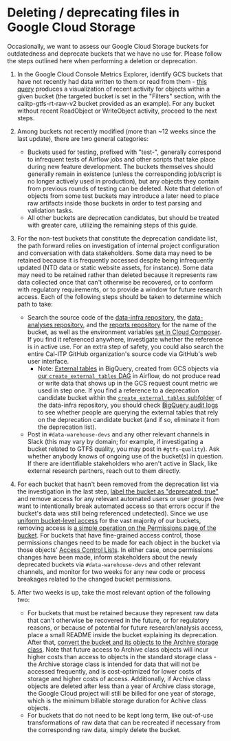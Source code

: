 # Deleting / deprecating files in Google Cloud Storage

Occasionally, we want to assess our Google Cloud Storage buckets for outdatedness and deprecate buckets that we have no use for. Please follow the steps outlined here when performing a deletion or deprecation.

1. In the Google Cloud Console Metrics Explorer, identify GCS buckets that have not recently had data written to them or read from them - [this query](https://console.cloud.google.com/monitoring/metrics-explorer;duration=P84D?pageState=%7B%22domainObjectDeprecationId%22:%22D20E3E2D-1786-4C36-988D-09C4EB19587E%22,%22title%22:%22Untitled%22,%22xyChart%22:%7B%22constantLines%22:%5B%5D,%22dataSets%22:%5B%7B%22plotType%22:%22LINE%22,%22targetAxis%22:%22Y1%22,%22timeSeriesFilter%22:%7B%22aggregations%22:%5B%7B%22crossSeriesReducer%22:%22REDUCE_SUM%22,%22groupByFields%22:%5B%22metric.label.%5C%22method%5C%22%22,%22resource.label.%5C%22bucket_name%5C%22%22%5D,%22perSeriesAligner%22:%22ALIGN_RATE%22%7D%5D,%22apiSource%22:%22DEFAULT_CLOUD%22,%22crossSeriesReducer%22:%22REDUCE_SUM%22,%22filter%22:%22metric.type%3D%5C%22storage.googleapis.com%2Fapi%2Frequest_count%5C%22%20resource.type%3D%5C%22gcs_bucket%5C%22%20resource.label.%5C%22bucket_name%5C%22%3D%5C%22calitp-gtfs-rt-raw-v2%5C%22%22,%22groupByFields%22:%5B%22metric.label.%5C%22method%5C%22%22,%22resource.label.%5C%22bucket_name%5C%22%22%5D,%22minAlignmentPeriod%22:%2260s%22,%22perSeriesAligner%22:%22ALIGN_RATE%22%7D%7D%5D,%22options%22:%7B%22mode%22:%22COLOR%22%7D,%22y1Axis%22:%7B%22label%22:%22%22,%22scale%22:%22LINEAR%22%7D%7D%7D&project=cal-itp-data-infra) produces a visualization of recent activity for objects within a given bucket (the targeted bucket is set in the "Filters" section, with the calitp-gtfs-rt-raw-v2 bucket provided as an example). For any bucket without recent ReadObject or WriteObject activity, proceed to the next steps.

2. Among buckets not recently modified (more than ~12 weeks since the last update), there are two general categories:

   - Buckets used for testing, prefixed with "test-", generally correspond to infrequent tests of Airflow jobs and other scripts that take place during new feature development. The buckets themselves should generally remain in existence (unless the corresponding job/script is no longer actively used in production), but any objects they contain from previous rounds of testing can be deleted. Note that deletion of objects from some test buckets may introduce a later need to place raw artifacts inside those buckets in order to test parsing and validation tasks.
   - All other buckets are deprecation candidates, but should be treated with greater care, utilizing the remaining steps of this guide.

3. For the non-test buckets that constitute the deprecation candidate list, the path forward relies on investigation of internal project configuration and conversation with data stakeholders. Some data may need to be retained because it is frequently accessed despite being infrequently updated (NTD data or static website assets, for instance). Some data may need to be retained rather than deleted because it represents raw data collected once that can't otherwise be recovered, or to conform with regulatory requirements, or to provide a window for future research access. Each of the following steps should be taken to determine which path to take:

   - Search the source code of the [data-infra repository](https://github.com/cal-itp/data-infra), the [data-analyses repository](https://github.com/cal-itp/data-analyses), and the [reports repository](https://github.com/cal-itp/reports) for the name of the bucket, as well as the environment variables [set in Cloud Composer](https://console.cloud.google.com/composer/environments/detail/us-west2/calitp-airflow2-prod-composer2-20250402/variables?project=cal-itp-data-infra). If you find it referenced anywhere, investigate whether the reference is in active use. For an extra step of safety, you could also search the entire Cal-ITP GitHub organization's source code via GitHub's web user interface.
     - Note: [External tables](https://cloud.google.com/bigquery/docs/external-tables) in BigQuery, created from GCS objects via [our `create_external_tables` DAG](https://b2062ffca77d44a28b4e05f8f5bf4996-dot-us-west2.composer.googleusercontent.com/dags/create_external_tables/grid) in Airflow, do not produce read or write data that shows up in the GCS request count metric we used in step one. If you find a reference to a deprecation candidate bucket within the [`create_external_tables` subfolder](https://github.com/cal-itp/data-infra/tree/main/airflow/dags/create_external_tables) of the data-infra repository, you should check [BigQuery audit logs](https://cloud.google.com/bigquery/docs/reference/auditlogs/#data_access_data_access) to see whether people are querying the external tables that rely on the deprecation candidate bucket (and if so, eliminate it from the deprecation list).
   - Post in `#data-warehouse-devs` and any other relevant channels in Slack (this may vary by domain; for example, if investigating a bucket related to GTFS quality, you may post in `#gtfs-quality`). Ask whether anybody knows of ongoing use of the bucket(s) in question. If there are identifiable stakeholders who aren't active in Slack, like external research partners, reach out to them directly.

4. For each bucket that hasn't been removed from the deprecation list via the investigation in the last step, [label the bucket as "deprecated: true"](https://cloud.google.com/storage/docs/using-bucket-labels) and remove access for any relevant automated users or user groups (we want to intentionally break automated access so that errors occur if the bucket's data was still being referenced undetected). Since we use [uniform bucket-level access](https://cloud.google.com/storage/docs/uniform-bucket-level-access) for the vast majority of our buckets, removing access is [a simple operation on the Permissions page of the bucket](https://cloud.google.com/storage/docs/access-control/using-iam-permissions#bucket-remove). For buckets that have fine-grained access control, those permissions changes need to be made for each object in the bucket via those objects' [Access Control Lists](https://cloud.google.com/storage/docs/access-control/lists). In either case, once permissions changes have been made, inform stakeholders about the newly deprecated buckets via `#data-warehouse-devs` and other relevant channels, and monitor for two weeks for any new code or process breakages related to the changed bucket permissions.

5. After two weeks is up, take the most relevant option of the following two:

   - For buckets that must be retained because they represent raw data that can't otherwise be recovered in the future, or for regulatory reasons, or because of potential for future research/analysis access, place a small README inside the bucket explaining its deprecation. After that, [convert the bucket and its objects to the Archive storage class](https://cloud.google.com/storage/docs/changing-storage-classes). Note that future access to Archive class objects will incur higher costs than access to objects in the standard storage class - the Archive storage class is intended for data that will not be accessed frequently, and is cost-optimized for lower costs of storage and higher costs of access. Additionally, if Archive class objects are deleted after less than a year of Archive class storage, the Google Cloud project will still be billed for one year of storage, which is the minimum billable storage duration for Achive class objects.
   - For buckets that do not need to be kept long term, like out-of-use transformations of raw data that can be recreated if necessary from the corresponding raw data, simply delete the bucket.

